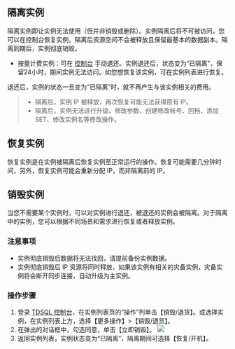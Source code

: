 ## 隔离实例
隔离实例即让实例无法使用（但并非销毁或删除）。实例隔离后将不可被访问，您可以在控制台恢复实例，隔离后资源空间不会被释放且保留最基本的数据副本。隔离到期后，实例彻底销毁。
- 按量计费实例：可在 [控制台](https://console.cloud.tencent.com/dcdb) 手动退还。实例退还后，状态变为“已隔离”，保留24小时，期间实例无法访问。如您想恢复该实例，可在实例列表进行恢复。

退还后，实例的状态一旦变为“已隔离”时，就不再产生与该实例相关的费用。

>
>- 隔离后，实例 IP 被释放，再次恢复可能无法获得原有 IP。
>- 隔离后，实例无法进行升级、修改参数、创建修改帐号、回档、添加 SET、修改实例名等修改操作。
>

## 恢复实例
恢复实例是在实例被隔离后恢复实例至正常运行的操作。恢复可能需要几分钟时间，另外，恢复实例可能会重新分配 IP，而非隔离前的 IP。

## 销毁实例
当您不需要某个实例时，可以对实例进行退还，被退还的实例会被隔离。对于隔离中的实例，您可以根据不同场景和需求进行恢复或者释放实例。

### 注意事项
- 实例彻底销毁后数据将无法找回，请提前备份实例数据。
- 实例彻底销毁后 IP 资源将同时释放，如果该实例有相关的灾备实例，灾备实例将会断开同步连接，自动升级为主实例。

### 操作步骤
1. 登录 [TDSQL 控制台](https://console.cloud.tencent.com/dcdb)，在实例列表页的“操作”列单击【销毁/退货】。或选择实例，在实例列表上方，选择【更多操作】>【销毁/退货】。
2. 在弹出的对话框中，勾选同意，单击【立即销毁】。
![](https://main.qcloudimg.com/raw/594c546661ab99ed20cc2353bed8a0b9.png)
3. 返回实例列表，实例状态变为“已隔离”，隔离期间可选择【恢复/开机】。

